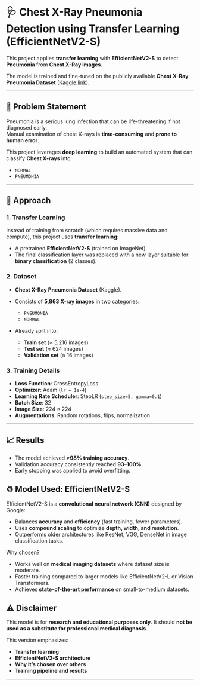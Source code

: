 
# 🩺 Chest X-Ray Pneumonia Detection using Transfer Learning (EfficientNetV2-S)

This project applies **transfer learning** with **EfficientNetV2-S** to detect **Pneumonia** from **Chest X-Ray images**.  

The model is trained and fine-tuned on the publicly available **Chest X-Ray Pneumonia Dataset** ([Kaggle link](https://www.kaggle.com/datasets/paultimothymooney/chest-xray-pneumonia)).

---

## 🔬 Problem Statement
Pneumonia is a serious lung infection that can be life-threatening if not diagnosed early.  
Manual examination of chest X-rays is **time-consuming** and **prone to human error**.  

This project leverages **deep learning** to build an automated system that can classify **Chest X-rays** into:
- `NORMAL`
- `PNEUMONIA`

---

## 🧠 Approach

### 1. Transfer Learning
Instead of training from scratch (which requires massive data and compute), this project uses **transfer learning**:
- A pretrained **EfficientNetV2-S** (trained on ImageNet).
- The final classification layer was replaced with a new layer suitable for **binary classification** (2 classes).


### 2. Dataset

* **Chest X-Ray Pneumonia Dataset** (Kaggle).
* Consists of **5,863 X-ray images** in two categories:

  * `PNEUMONIA`
  * `NORMAL`
* Already split into:

  * **Train set** (≈ 5,216 images)
  * **Test set** (≈ 624 images)
  * **Validation set** (≈ 16 images)

### 3. Training Details

* **Loss Function**: CrossEntropyLoss
* **Optimizer**: Adam (`lr = 1e-4`)
* **Learning Rate Scheduler**: StepLR (`step_size=5, gamma=0.1`)
* **Batch Size**: 32
* **Image Size**: 224 × 224
* **Augmentations**: Random rotations, flips, normalization

---

## 📈 Results

* The model achieved **>98% training accuracy**.
* Validation accuracy consistently reached **93–100%**.
* Early stopping was applied to avoid overfitting.

## ⚙️ Model Used: EfficientNetV2-S

EfficientNetV2-S is a **convolutional neural network (CNN)** designed by Google:

* Balances **accuracy** and **efficiency** (fast training, fewer parameters).
* Uses **compound scaling** to optimize **depth, width, and resolution**.
* Outperforms older architectures like ResNet, VGG, DenseNet in image classification tasks.

Why chosen?

* Works well on **medical imaging datasets** where dataset size is moderate.
* Faster training compared to larger models like EfficientNetV2-L or Vision Transformers.
* Achieves **state-of-the-art performance** on small-to-medium datasets.

## ⚠️ Disclaimer

This model is for **research and educational purposes only**.
It should **not be used as a substitute for professional medical diagnosis**.

This version emphasizes:  
- **Transfer learning**  
- **EfficientNetV2-S architecture**  
- **Why it’s chosen over others**  
- **Training pipeline and results**
---
